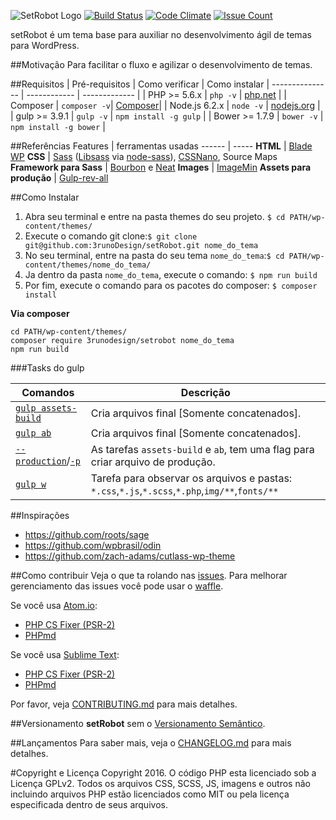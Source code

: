 ![SetRobot Logo](http://agenciaccm.s3-sa-east-1.amazonaws.com/uploads/2016/07/16165134/setrobot_logo.svg "SetRobot")
[![Build Status](https://travis-ci.org/3runoDesign/setRobot.svg?branch=master)](https://travis-ci.org/3runoDesign/setRobot)
[![Code Climate](https://codeclimate.com/github/3runoDesign/setRobot/badges/gpa.svg)](https://codeclimate.com/github/3runoDesign/setRobot)
[![Issue Count](https://codeclimate.com/github/3runoDesign/setRobot/badges/issue_count.svg)](https://codeclimate.com/github/3runoDesign/setRobot)

setRobot é um tema base para auxiliar no desenvolvimento ágil de temas para WordPress.

##Motivação
Para facilitar o fluxo e agilizar o desenvolvimento de temas.

##Requisitos
| Pré-requisitos    | Como verificar | Como instalar
| --------------- | ------------ | ------------- |
| PHP >= 5.6.x    | `php -v`     | [php.net](http://php.net/manual/en/install.php) |
| Composer        | `composer -v`| [Composer](https://getcomposer.org/download/)|
| Node.js 6.2.x  | `node -v`    | [nodejs.org](http://nodejs.org/) |
| gulp >= 3.9.1  | `gulp -v`    | `npm install -g gulp` |
| Bower >= 1.7.9 | `bower -v`   | `npm install -g bower` |

##Referências
 Features    | ferramentas usadas
 ------ | -----
**HTML** | [Blade WP](https://github.com/tormjens/wp-blade)
**CSS** | [Sass](http://sass-lang.com/) ([Libsass](http://sass-lang.com/libsass) via [node-sass](https://github.com/sass/node-sass)), [CSSNano](https://github.com/ben-eb/cssnano), Source Maps
**Framework para Sass** | [Bourbon](Bourbon.io) e [Neat](neat.bourbon.io)
**Images** | [ImageMin](https://www.npmjs.com/package/gulp-imagemin)
**Assets para produção** | [Gulp-rev-all](https://github.com/smysnk/gulp-rev-all)

##Como Instalar
1. Abra seu terminal e entre na pasta themes do seu projeto. `$ cd PATH/wp-content/themes/`
2. Execute o comando git clone:`$ git clone git@github.com:3runoDesign/setRobot.git nome_do_tema`
3. No seu terminal, entre na pasta do seu tema `nome_do_tema`:`$ cd PATH/wp-content/themes/nome_do_tema/`
4. Ja dentro da pasta `nome_do_tema`, execute o comando: `$ npm run build`
5. Por fim, execute o comando para os pacotes do composer: `$ composer install`

**Via composer**
```shell
cd PATH/wp-content/themes/
composer require 3runodesign/setrobot nome_do_tema
npm run build
```

###Tasks do gulp

| Comandos    | Descrição |
| ------------- | ------------- |
| [`gulp assets-build`](https://github.com/3runoDesign/setRobot/blob/master/Gulpfile.js#L164) | Cria arquivos final [Somente concatenados]. |
| [`gulp ab`](https://github.com/3runoDesign/setRobot/blob/master/Gulpfile.js#L176) | Cria arquivos final [Somente concatenados]. |
| [`--production`](https://github.com/3runoDesign/setRobot/blob/master/Gulpfile.js#L169)/[`-p`](https://github.com/3runoDesign/setRobot/blob/master/Gulpfile.js#L169) | As tarefas `assets-build` e `ab`, tem uma flag para criar arquivo de produção. |
|  [`gulp w`](https://github.com/3runoDesign/setRobot/blob/master/Gulpfile.js#L149) | Tarefa para observar os arquivos e pastas: `*.css`,`*.js`,`*.scss`,`*.php`,`img/**`,`fonts/**`|

##Inspirações
 - https://github.com/roots/sage
 - https://github.com/wpbrasil/odin
 - https://github.com/zach-adams/cutlass-wp-theme

##Como contribuir
Veja o que ta rolando nas [issues](https://github.com/3runoDesign/setRobot/issues). Para melhorar gerenciamento das issues você pode usar o [waffle](https://waffle.io/3runoDesign/setRobot/join).

Se você usa [Atom.io](https://atom.io/):
- [PHP CS Fixer (PSR-2)](https://atom.io/packages/php-cs-fixer)
- [PHPmd](https://atom.io/packages/linter-phpmd)

Se você usa [Sublime Text](https://www.sublimetext.com/):
- [PHP CS Fixer (PSR-2)](https://github.com/benmatselby/sublime-phpcs)
- [PHPmd](https://github.com/SublimeLinter/SublimeLinter-phpmd)

Por favor, veja [CONTRIBUTING.md](https://github.com/3runoDesign/setRobot/blob/master/CONTRIBUTING.md) para mais detalhes.

##Versionamento
**setRobot** sem o [Versionamento Semântico](http://semver.org/lang/pt-BR/).

##Lançamentos
Para saber mais, veja o [CHANGELOG.md](https://github.com/3runoDesign/setRobot/blob/master/CHANGELOG.md) para mais detalhes.

#Copyright e Licença
Copyright 2016.
O código PHP esta licenciado sob a Licença GPLv2. Todos os arquivos CSS, SCSS, JS, imagens e outros não incluindo arquivos PHP estão licenciados como MIT ou pela licença especificada dentro de seus arquivos.
